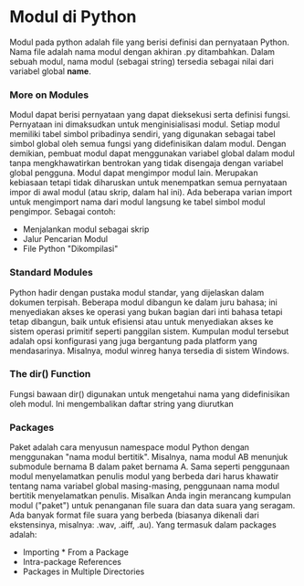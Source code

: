 # **Modul di Python**	#
Modul pada python adalah file yang berisi definisi dan pernyataan Python. Nama file adalah nama modul dengan akhiran .py ditambahkan. Dalam sebuah modul, nama modul (sebagai string) tersedia sebagai nilai dari variabel global __name__.

### **More on Modules** ###
Modul dapat berisi pernyataan yang dapat dieksekusi serta definisi fungsi. Pernyataan ini dimaksudkan untuk menginisialisasi modul. Setiap modul memiliki tabel simbol pribadinya sendiri, yang digunakan sebagai tabel simbol global oleh semua fungsi yang didefinisikan dalam modul. Dengan demikian, pembuat modul dapat menggunakan variabel global dalam modul tanpa mengkhawatirkan bentrokan yang tidak disengaja dengan variabel global pengguna. Modul dapat mengimpor modul lain. Merupakan kebiasaan tetapi tidak diharuskan untuk menempatkan semua pernyataan impor di awal modul (atau skrip, dalam hal ini). Ada beberapa varian import untuk mengimport nama dari modul langsung ke tabel simbol modul pengimpor. Sebagai contoh:

- Menjalankan modul sebagai skrip
- Jalur Pencarian Modul
- File Python "Dikompilasi"

### **Standard Modules** ###
Python hadir dengan pustaka modul standar, yang dijelaskan dalam dokumen terpisah. Beberapa modul dibangun ke dalam juru bahasa; ini menyediakan akses ke operasi yang bukan bagian dari inti bahasa tetapi tetap dibangun, baik untuk efisiensi atau untuk menyediakan akses ke sistem operasi primitif seperti panggilan sistem. Kumpulan modul tersebut adalah opsi konfigurasi yang juga bergantung pada platform yang mendasarinya. Misalnya, modul winreg hanya tersedia di sistem Windows.

### **The dir() Function** ###
Fungsi bawaan dir() digunakan untuk mengetahui nama yang didefinisikan oleh modul. Ini mengembalikan daftar string yang diurutkan

### **Packages** ###
Paket adalah cara menyusun namespace modul Python dengan menggunakan "nama modul bertitik". Misalnya, nama modul AB menunjuk submodule bernama B dalam paket bernama A. Sama seperti penggunaan modul menyelamatkan penulis modul yang berbeda dari harus khawatir tentang nama variabel global masing-masing, penggunaan nama modul bertitik menyelamatkan penulis. Misalkan Anda ingin merancang kumpulan modul ("paket") untuk penanganan file suara dan data suara yang seragam. Ada banyak format file suara yang berbeda (biasanya dikenali dari ekstensinya, misalnya: .wav, .aiff, .au). Yang termasuk dalam packages adalah:

- Importing * From a Package
- Intra-package References
- Packages in Multiple Directories